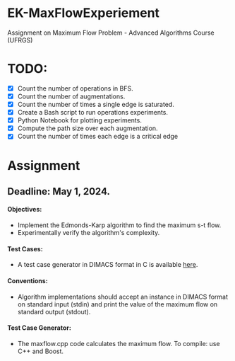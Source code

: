 # EK-MaxFlowExperiement
Assignment on Maximum Flow Problem - Advanced Algorithms Course (UFRGS) 



# TODO:
- [x] Count the number of operations in BFS.
- [x] Count the number of augmentations.
- [x] Count the number of times a single edge is saturated.
- [x] Create a Bash script to run operations experiments.
- [x] Python Notebook for plotting experiments.
- [x] Compute the path size over each augmentation.
- [x] Count the number of times each edge is a critical edge 

# Assignment 
## Deadline: May 1, 2024.

#### Objectives:
- Implement the Edmonds-Karp algorithm to find the maximum s-t flow.
- Experimentally verify the algorithm's complexity.

#### Test Cases:
- A test case generator in DIMACS format in C is available [here](https://github.com/mrpritt/Fluxo_Maximo).

#### Conventions:
- Algorithm implementations should accept an instance in DIMACS format on standard input (stdin) and print the value of the maximum flow on standard output (stdout).

#### Test Case Generator:
- The maxflow.cpp code calculates the maximum flow. To compile: use C++ and Boost.


